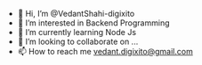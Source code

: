 - 👋 Hi, I’m @VedantShahi-digixito
- 👀 I’m interested in Backend Programming
- 🌱 I’m currently learning Node Js
- 💞️ I’m looking to collaborate on ...
- 📫 How to reach me vedant.digixito@gmail.com

<!---
VedantShahi-digixito/VedantShahi-digixito is a ✨ special ✨ repository because its `README.md` (this file) appears on your GitHub profile.
You can click the Preview link to take a look at your changes.
--->
